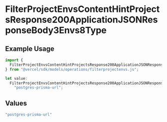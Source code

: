 # FilterProjectEnvsContentHintProjectsResponse200ApplicationJSONResponseBody3Envs8Type

## Example Usage

```typescript
import {
  FilterProjectEnvsContentHintProjectsResponse200ApplicationJSONResponseBody3Envs8Type,
} from "@vercel/sdk/models/operations/filterprojectenvs.js";

let value:
  FilterProjectEnvsContentHintProjectsResponse200ApplicationJSONResponseBody3Envs8Type =
    "postgres-prisma-url";
```

## Values

```typescript
"postgres-prisma-url"
```